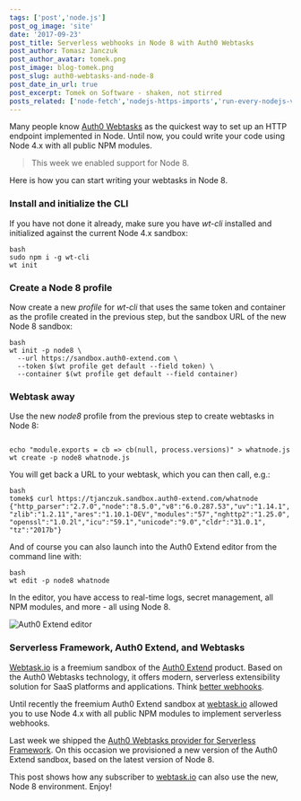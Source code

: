 ```yaml
---
tags: ['post','node.js']
post_og_image: 'site'
date: '2017-09-23'  
post_title: Serverless webhooks in Node 8 with Auth0 Webtasks
post_author: Tomasz Janczuk
post_author_avatar: tomek.png
post_image: blog-tomek.png
post_slug: auth0-webtasks-and-node-8
post_date_in_url: true
post_excerpt: Tomek on Software - shaken, not stirred
posts_related: ['node-fetch','nodejs-https-imports','run-every-nodejs-version-in-lambda']
---
```


Many people know [Auth0 Webtasks](https://webtask.io) as the quickest way to set up an HTTP endpoint implemented in Node. Until now, you could write your code using Node 4.x with all public NPM modules. 

> This week we enabled support for Node 8.

Here is how you can start writing your webtasks in Node 8.

### Install and initialize the CLI

If you have not done it already, make sure you have *wt-cli* installed and initialized against the current Node 4.x sandbox:

```
bash
sudo npm i -g wt-cli
wt init
```
### Create a Node 8 profile

Now create a new *profile* for *wt-cli* that uses the same token and container as the profile created in the previous step, but the sandbox URL of the new Node 8 sandbox: 

```
bash
wt init -p node8 \
  --url https://sandbox.auth0-extend.com \
  --token $(wt profile get default --field token) \
  --container $(wt profile get default --field container)
```
### Webtask away

Use the new *node8* profile from the previous step to create webtasks in Node 8: 

```

echo "module.exports = cb => cb(null, process.versions)" > whatnode.js
wt create -p node8 whatnode.js
```
You will get back a URL to your webtask, which you can then call, e.g.:

```
bash
tomek$ curl https://tjanczuk.sandbox.auth0-extend.com/whatnode
{"http_parser":"2.7.0","node":"8.5.0","v8":"6.0.287.53","uv":"1.14.1",
"zlib":"1.2.11","ares":"1.10.1-DEV","modules":"57","nghttp2":"1.25.0",
"openssl":"1.0.2l","icu":"59.1","unicode":"9.0","cldr":"31.0.1",
"tz":"2017b"}
```
And of course you can also launch into the Auth0 Extend editor from the command line with:

```
bash
wt edit -p node8 whatnode
```
In the editor, you have access to real-time logs, secret management, all NPM modules, and more - all using Node 8.

<img src="tomek-blog/2017-09-23/0.png" class="tj-img-diagram-100" alt="Auth0 Extend editor">

### Serverless Framework, Auth0 Extend, and Webtasks

[Webtask.io](https://webtask.io) is a freemium sandbox of the [Auth0 Extend](https://goextend.io) product. Based on the Auth0 Webtasks technology, it offers modern, serverless extensibility solution  for SaaS platforms and applications. Think [better webhooks](https://auth0.com/blog/why-is-serverless-extensibility-better-than-webhooks/).

Until recently the freemium Auth0 Extend sandbox at [webtask.io](https://webtask.io) allowed you to use Node 4.x with all public NPM modules to implement serverless webhooks. 

Last week we shipped the [Auth0 Webtasks provider for Serverless Framework](https://auth0.com/blog/serverless-framework-and-auth0-webtasks-hop-on-the-bullet-train/). On this occasion we provisioned a new version of the Auth0 Extend sandbox, based on the latest version of Node 8. 

This post shows how any subscriber to [webtask.io](https://webtask.io) can also use the new, Node 8 environment. Enjoy!
